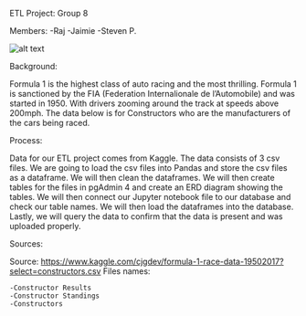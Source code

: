 ETL Project: Group 8

Members:
-Raj
-Jaimie
-Steven P. 

![alt text](http://www.formula1.com/content/dam/fom-website/manual/Misc/2020CalendarAnnouncemnt/GettyImages-1180733959.jpg)


Background: 

Formula 1 is the highest class of auto racing and the most thrilling. Formula 1 is sanctioned by the FIA (Federation Internalionale de l’Automobile) and was started in 1950. With drivers zooming around the track at speeds above 200mph.  The data below is for Constructors who are the manufacturers of the cars being raced.    

Process: 

Data for our ETL project comes from Kaggle.  The data consists of 3 csv files.  We are going to load the csv files into Pandas and store the csv files as a dataframe.  We will then clean the dataframes.  We will then create tables for the files in pgAdmin 4 and create an ERD diagram showing the tables.  We will then connect our Jupyter notebook file to our database and check our table names. We will then load the dataframes into the database.  Lastly, we will query the data to confirm that the data is present and was uploaded properly. 


Sources: 

Source: https://www.kaggle.com/cjgdev/formula-1-race-data-19502017?select=constructors.csv 
Files names: 

	-Constructor Results
	-Constructor Standings
	-Constructors
